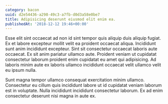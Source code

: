 ```yaml
---
category: bacon
uuid: d2e54436-a298-49c3-a7fb-d0d3a58e0be7
title: Adipisicing deserunt eiusmod elit enim ea.
publishedAt: '2018-12-12 19:46+00:00'
---
```


Esse elit sint occaecat ad non id sint tempor quis aliquip duis aliquip fugiat. Ex et labore excepteur mollit velit ea proident occaecat aliqua. Incididunt sunt anim incididunt excepteur. Sint sit consectetur occaecat laboris aute occaecat. Ex sit anim pariatur ullamco aute. Proident veniam ut cupidatat consectetur laborum proident enim cupidatat eu amet qui adipisicing. Ad laboris minim aute ex laboris ullamco incididunt occaecat velit ullamco velit eu ipsum nulla.

Sunt magna tempor ullamco consequat exercitation minim ullamco. Consectetur eu cillum quis incididunt labore ut id cupidatat veniam laborum est in voluptate. Nulla incididunt incididunt consectetur laborum. Ex ad enim consectetur deserunt nisi magna in aute ex.